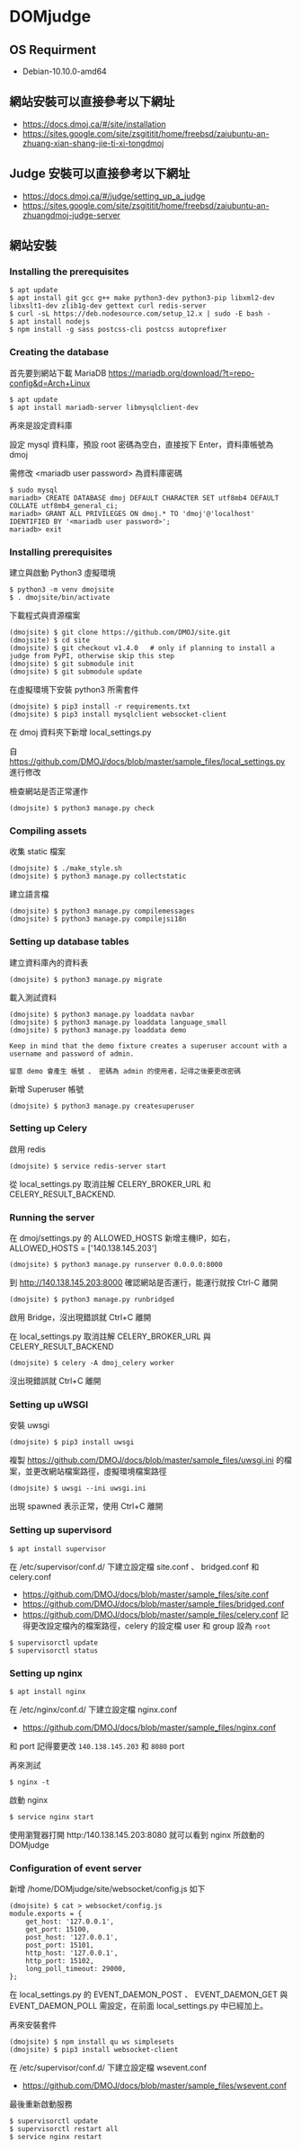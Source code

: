 # DOMjudge

## OS Requirment
* Debian-10.10.0-amd64

## 網站安裝可以直接參考以下網址
* https://docs.dmoj.ca/#/site/installation 
* https://sites.google.com/site/zsgititit/home/freebsd/zaiubuntu-an-zhuang-xian-shang-jie-ti-xi-tongdmoj

## Judge 安裝可以直接參考以下網址
* https://docs.dmoj.ca/#/judge/setting_up_a_judge
* https://sites.google.com/site/zsgititit/home/freebsd/zaiubuntu-an-zhuangdmoj-judge-server

## 網站安裝
### Installing the prerequisites
```
$ apt update
$ apt install git gcc g++ make python3-dev python3-pip libxml2-dev libxslt1-dev zlib1g-dev gettext curl redis-server
$ curl -sL https://deb.nodesource.com/setup_12.x | sudo -E bash -
$ apt install nodejs
$ npm install -g sass postcss-cli postcss autoprefixer
```
### Creating the database
 首先要到網站下載 MariaDB https://mariadb.org/download/?t=repo-config&d=Arch+Linux
 ```
 $ apt update
 $ apt install mariadb-server libmysqlclient-dev
 ```
 再來是設定資料庫

 設定 mysql 資料庫，預設 root 密碼為空白，直接按下 Enter，資料庫帳號為 dmoj

 需修改 \<mariadb user password\> 為資料庫密碼
 ```
 $ sudo mysql
 mariadb> CREATE DATABASE dmoj DEFAULT CHARACTER SET utf8mb4 DEFAULT COLLATE utf8mb4_general_ci;
 mariadb> GRANT ALL PRIVILEGES ON dmoj.* TO 'dmoj'@'localhost' IDENTIFIED BY '<mariadb user password>';
 mariadb> exit
 ```
### Installing prerequisites
 建立與啟動 Python3 虛擬環境
 ```
 $ python3 -m venv dmojsite
 $ . dmojsite/bin/activate  
 ```
 下載程式與資源檔案
 ```
 (dmojsite) $ git clone https://github.com/DMOJ/site.git
 (dmojsite) $ cd site
 (dmojsite) $ git checkout v1.4.0   # only if planning to install a judge from PyPI, otherwise skip this step
 (dmojsite) $ git submodule init
 (dmojsite) $ git submodule update
 ```
 在虛擬環境下安裝 python3 所需套件
 ```
 (dmojsite) $ pip3 install -r requirements.txt
 (dmojsite) $ pip3 install mysqlclient websocket-client
 ```
 在 dmoj 資料夾下新增 local_settings.py

 自 https://github.com/DMOJ/docs/blob/master/sample_files/local_settings.py 進行修改

 檢查網站是否正常運作
 ```
 (dmojsite) $ python3 manage.py check
 ```
### Compiling assets
 收集 static 檔案
 ```
 (dmojsite) $ ./make_style.sh
 (dmojsite) $ python3 manage.py collectstatic
 ```
 建立語言檔
 ```
 (dmojsite) $ python3 manage.py compilemessages
 (dmojsite) $ python3 manage.py compilejsi18n
 ```
### Setting up database tables
 建立資料庫內的資料表
 ```
 (dmojsite) $ python3 manage.py migrate
 ```
 載入測試資料
 ```
 (dmojsite) $ python3 manage.py loaddata navbar
 (dmojsite) $ python3 manage.py loaddata language_small
 (dmojsite) $ python3 manage.py loaddata demo
 ```
 `Keep in mind that the demo fixture creates a superuser account with a username and password of admin.`

 `留意 demo 會產生 帳號 、 密碼為 admin 的使用者，記得之後要更改密碼`

 新增 Superuser 帳號
 ```
 (dmojsite) $ python3 manage.py createsuperuser
 ```
### Setting up Celery
 啟用 redis
 ```
 (dmojsite) $ service redis-server start
 ```
 從 local_settings.py 取消註解 CELERY_BROKER_URL 和 CELERY_RESULT_BACKEND. 

### Running the server
 在 dmoj/settings.py 的 ALLOWED_HOSTS 新增主機IP，如右，ALLOWED_HOSTS = ['140.138.145.203']
 ```
 (dmojsite) $ python3 manage.py runserver 0.0.0.0:8000
 ```
 到 http://140.138.145.203:8000 確認網站是否運行，能運行就按 Ctrl-C 離開
 ```
 (dmojsite) $ python3 manage.py runbridged
 ```
 啟用 Bridge，沒出現錯誤就 Ctrl+C 離開

 在 local_settings.py 取消註解 CELERY_BROKER_URL 與 CELERY_RESULT_BACKEND
 ```
 (dmojsite) $ celery -A dmoj_celery worker
 ```
 沒出現錯誤就 Ctrl+C 離開
### Setting up uWSGI
 安裝 uwsgi
 ```
 (dmojsite) $ pip3 install uwsgi
 ```
 複製 https://github.com/DMOJ/docs/blob/master/sample_files/uwsgi.ini 的檔案，並更改網站檔案路徑，虛擬環境檔案路徑
 ```
 (dmojsite) $ uwsgi --ini uwsgi.ini
 ```
 出現 spawned 表示正常，使用 Ctrl+C 離開
 ### Setting up supervisord
 ```
 $ apt install supervisor
 ```
 在 /etc/supervisor/conf.d/ 下建立設定檔 site.conf 、 bridged.conf 和 celery.conf
 * https://github.com/DMOJ/docs/blob/master/sample_files/site.conf
 * https://github.com/DMOJ/docs/blob/master/sample_files/bridged.conf
 * https://github.com/DMOJ/docs/blob/master/sample_files/celery.conf
 記得更改設定檔內的檔案路徑，celery 的設定檔 user 和 group 設為 `root`
 ```
 $ supervisorctl update
 $ supervisorctl status
 ```
### Setting up nginx
 ```
 $ apt install nginx
 ```
 在 /etc/nginx/conf.d/ 下建立設定檔 nginx.conf
 * https://github.com/DMOJ/docs/blob/master/sample_files/nginx.conf

 <hostname> 和 port 記得要更改 `140.138.145.203` 和 `8080` port

 再來測試
 ```
 $ nginx -t
 ```

 啟動 nginx
 ```
 $ service nginx start
 ```
 使用瀏覽器打開 http:/140.138.145.203:8080 就可以看到 nginx 所啟動的 DOMjudge

### Configuration of event server
 新增 /home/DOMjudge/site/websocket/config.js 如下
 ```
 (dmojsite) $ cat > websocket/config.js
 module.exports = {
     get_host: '127.0.0.1',
     get_port: 15100,
     post_host: '127.0.0.1',
     post_port: 15101,
     http_host: '127.0.0.1',
     http_port: 15102,
     long_poll_timeout: 29000,
 };
 ```
 在 local_settings.py 的 EVENT_DAEMON_POST 、 EVENT_DAEMON_GET 與 EVENT_DAEMON_POLL 需設定，在前面 local_settings.py 中已經加上。

 再來安裝套件
 ```
 (dmojsite) $ npm install qu ws simplesets
 (dmojsite) $ pip3 install websocket-client 
 ```
 在 /etc/supervisor/conf.d/ 下建立設定檔 wsevent.conf
 * https://github.com/DMOJ/docs/blob/master/sample_files/wsevent.conf
 
 最後重新啟動服務
 ```
$ supervisorctl update
$ supervisorctl restart all
$ service nginx restart
 ```
